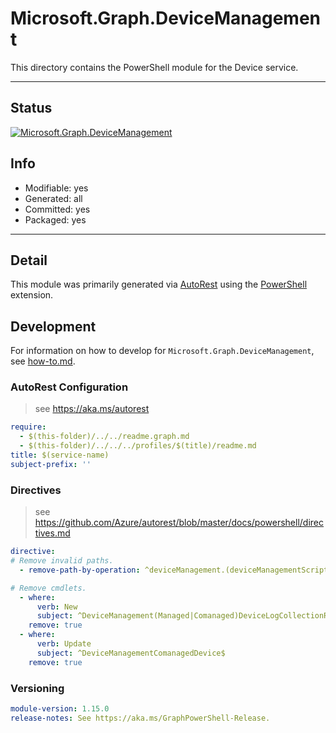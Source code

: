 <!-- region Generated -->
# Microsoft.Graph.DeviceManagement
This directory contains the PowerShell module for the Device service.

---
## Status
[![Microsoft.Graph.DeviceManagement](https://img.shields.io/powershellgallery/v/Microsoft.Graph.DeviceManagement.svg?style=flat-square&label=Microsoft.Graph.DeviceManagement "Microsoft.Graph.DeviceManagement")](https://www.powershellgallery.com/packages/Microsoft.Graph.DeviceManagement/)

## Info
- Modifiable: yes
- Generated: all
- Committed: yes
- Packaged: yes

---
## Detail
This module was primarily generated via [AutoRest](https://github.com/Azure/autorest) using the [PowerShell](https://github.com/Azure/autorest.powershell) extension.

## Development
For information on how to develop for `Microsoft.Graph.DeviceManagement`, see [how-to.md](how-to.md).
<!-- endregion -->

### AutoRest Configuration

> see https://aka.ms/autorest

``` yaml
require:
  - $(this-folder)/../../readme.graph.md
  - $(this-folder)/../../../profiles/$(title)/readme.md
title: $(service-name)
subject-prefix: ''
```

### Directives

> see https://github.com/Azure/autorest/blob/master/docs/powershell/directives.md

``` yaml
directive:
# Remove invalid paths.
  - remove-path-by-operation: ^deviceManagement.(deviceManagementScripts.userRunStates.deviceRunStates_.*|groupPolicyConfigurations.definitionValues.presentationValues_.*|deviceShellScripts.userRunStates.deviceRunStates_.*)$

# Remove cmdlets.
  - where:
      verb: New
      subject: ^DeviceManagement(Managed|Comanaged)DeviceLogCollectionRequest$
    remove: true
  - where:
      verb: Update
      subject: ^DeviceManagementComanagedDevice$
    remove: true
```
### Versioning

``` yaml
module-version: 1.15.0
release-notes: See https://aka.ms/GraphPowerShell-Release.
```
